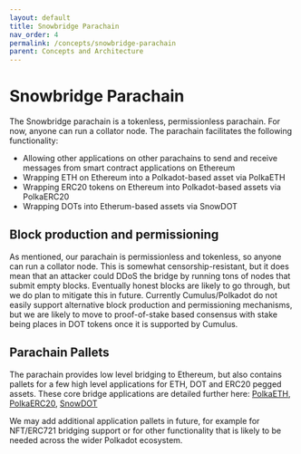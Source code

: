 ```yaml
---
layout: default
title: Snowbridge Parachain
nav_order: 4
permalink: /concepts/snowbridge-parachain
parent: Concepts and Architecture
---
```

# Snowbridge Parachain

The Snowbridge parachain is a tokenless, permissionless parachain. For now, anyone can run a collator node. The parachain facilitates the following functionality:
- Allowing other applications on other parachains to send and receive messages from smart contract applications on Ethereum
- Wrapping ETH on Ethereum into a Polkadot-based asset via PolkaETH
- Wrapping ERC20 tokens on Ethereum into Polkadot-based assets via PolkaERC20
- Wrapping DOTs into Etherum-based assets via SnowDOT

## Block production and permissioning

As mentioned, our parachain is permissionless and tokenless, so anyone can run a collator node. This is somewhat censorship-resistant, but it does mean that an attacker could DDoS the bridge by running tons of nodes that submit empty blocks. Eventually honest blocks are likely to go through, but we do plan to mitigate this in future. Currently Cumulus/Polkadot do not easily support alternative block production and permissioning mechanisms, but we are likely to move to proof-of-stake based consensus with stake being places in DOT tokens once it is supported by Cumulus.

## Parachain Pallets

The parachain provides low level bridging to Ethereum, but also contains pallets for a few high level applications for ETH, DOT and ERC20 pegged assets. These core bridge applications are detailed further here: [PolkaETH](../core-applications/polkaeth), [PolkaERC20](../core-applications/polkaerc20), [SnowDOT](../core-applications/snowdot)

We may add additional application pallets in future, for example for NFT/ERC721 bridging support or for other functionality that is likely to be needed across the wider Polkadot ecosystem.
